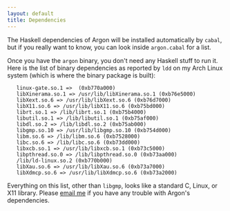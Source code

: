 ```yaml
---
layout: default
title: Dependencies
---
```


The Haskell dependencies of Argon will be installed automatically by `cabal`,
but if you really want to know, you can look inside `argon.cabal` for a list.

Once you have the `argon` binary, you don't need any Haskell stuff to run it.
Here is the list of binary dependencies as reported by `ldd` on my Arch Linux
system (which is where the binary package is built):

	   linux-gate.so.1 =>  (0xb770a000)
	   libXinerama.so.1 => /usr/lib/libXinerama.so.1 (0xb76e5000)
	   libXext.so.6 => /usr/lib/libXext.so.6 (0xb76d7000)
	   libX11.so.6 => /usr/lib/libX11.so.6 (0xb75bd000)
	   librt.so.1 => /lib/librt.so.1 (0xb75b4000)
	   libutil.so.1 => /lib/libutil.so.1 (0xb75af000)
	   libdl.so.2 => /lib/libdl.so.2 (0xb75ab000)
	   libgmp.so.10 => /usr/lib/libgmp.so.10 (0xb754d000)
	   libm.so.6 => /lib/libm.so.6 (0xb7528000)
	   libc.so.6 => /lib/libc.so.6 (0xb73dd000)
	   libxcb.so.1 => /usr/lib/libxcb.so.1 (0xb73c5000)
	   libpthread.so.0 => /lib/libpthread.so.0 (0xb73aa000)
	   /lib/ld-linux.so.2 (0xb770b000)
	   libXau.so.6 => /usr/lib/libXau.so.6 (0xb73a7000)
	   libXdmcp.so.6 => /usr/lib/libXdmcp.so.6 (0xb73a2000)

Everything on this list, other than `libgmp`, looks like a standard C, Linux,
or X11 library. Please [email me](mailto:ktvoelker@gmail.com) if you have
any trouble with Argon's dependencies.

